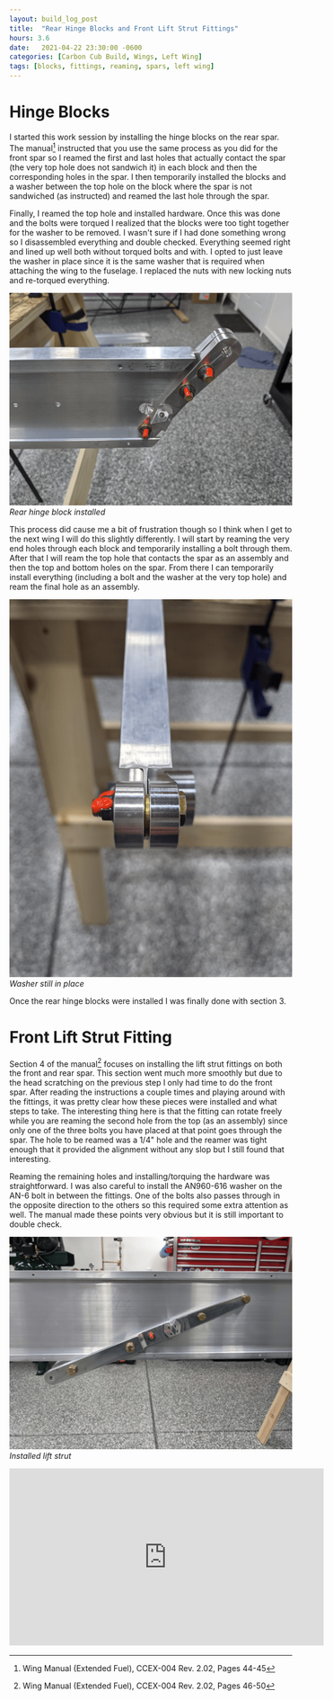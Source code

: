 ```yaml
---
layout: build_log_post
title:  "Rear Hinge Blocks and Front Lift Strut Fittings"
hours: 3.6
date:   2021-04-22 23:30:00 -0600
categories: [Carbon Cub Build, Wings, Left Wing]
tags: [blocks, fittings, reaming, spars, left wing]
---
```

# Hinge Blocks

I started this work session by installing the hinge blocks on the rear spar. The manual[^section-3-ref] instructed that you use the same process as you did for the front spar so I reamed the first and last holes that actually contact the spar (the very top hole does not sandwich it) in each block and then the corresponding holes in the spar. I then temporarily installed the blocks and a washer between the top hole on the block where the spar is not sandwiched (as instructed) and reamed the last hole through the spar.

Finally, I reamed the top hole and installed hardware. Once this was done and the bolts were torqued I realized that the blocks were too tight together for the washer to be removed. I wasn't sure if I had done something wrong so I disassembled everything and double checked. Everything seemed right and lined up well both without torqued bolts and with. I opted to just leave the washer in place since it is the same washer that is required when attaching the wing to the fuselage. I replaced the nuts with new locking nuts and re-torqued everything.

![Desktop View](/assets/img/posts/2021-04-22-rear-spar-hinge-blocks/installed_hinge_blocks.png)
_Rear hinge block installed_

This process did cause me a bit of frustration though so I think when I get to the next wing I will do this slightly differently. I will start by reaming the very end holes through each block and temporarily installing a bolt through them. After that I will ream the top hole that contacts the spar as an assembly and then the top and bottom holes on the spar. From there I can temporarily install everything (including a bolt and the washer at the very top hole) and ream the final hole as an assembly.

![Desktop View](/assets/img/posts/2021-04-22-rear-spar-hinge-blocks/washer_not_removed.png)
_Washer still in place_

Once the rear hinge blocks were installed I was finally done with section 3.

# Front Lift Strut Fitting

Section 4 of the manual[^section-4-ref] focuses on installing the lift strut fittings on both the front and rear spar. This section went much more smoothly but due to the head scratching on the previous step I only had time to do the front spar. After reading the instructions a couple times and playing around with the fittings, it was pretty clear how these pieces were installed and what steps to take. The interesting thing here is that the fitting can rotate freely while you are reaming the second hole from the top (as an assembly) since only one of the three bolts you have placed at that point goes through the spar. The hole to be reamed was a 1/4" hole and the reamer was tight enough that it provided the alignment without any slop but I still found that interesting.

Reaming the remaining holes and installing/torquing the hardware was straightforward. I was also careful to install the AN960-616 washer on the AN-6 bolt in between the fittings. One of the bolts also passes through in the opposite direction to the others so this required some extra attention as well. The manual made these points very obvious but it is still important to double check.

![Desktop View](/assets/img/posts/2021-04-22-rear-spar-hinge-blocks/installed_lift_strut.png)
_Installed lift strut_

<iframe width="560" height="315" src="https://www.youtube.com/embed/Jjxv_StsHrQ" title="YouTube video player" frameborder="0" allow="accelerometer; autoplay; clipboard-write; encrypted-media; gyroscope; picture-in-picture" allowfullscreen></iframe>

[^section-3-ref]: Wing Manual (Extended Fuel), CCEX-004 Rev. 2.02, Pages 44-45
[^section-4-ref]: Wing Manual (Extended Fuel), CCEX-004 Rev. 2.02, Pages 46-50